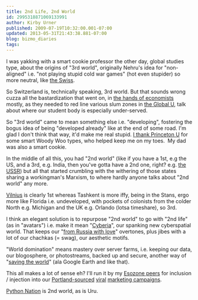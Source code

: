 ```yaml
---
title: 2nd Life, 2nd World
id: 2995318871069133991
author: Kirby Urner
published: 2009-07-19T10:32:00.001-07:00
updated: 2013-05-31T21:43:38.881-07:00
blog: bizmo_diaries
tags: 
---
```


I was yakking with a smart cookie professor the other day, global studies type, about the origins of "3rd world", originally Nehru's idea for "non-aligned" i.e. "not playing stupid cold war games" (hot even stupider) so more neutral, like [the Swiss](http://worldgame.blogspot.com/2005/12/whats-urner.html).

So Switzerland is, technically speaking, 3rd world.  But that sounds wrong cuzza all the bastardization that went on, in [the hands of economists](http://worldgame.blogspot.com/2004/11/yes-men-movie-review.html) mostly, as they needed to red line various slum zones in [the Global U](http://worldgame.blogspot.com/2007/06/our-global-u-advertisement.html), talk about where our student body is especially under-served.

So "3rd world" came to mean something else i.e. "developing", fostering the bogus idea of being "developed already" like at the end of some road.  I'm glad I don't think that way, it'd make me real stupid.  [I thank Princeton U](http://worldgame.blogspot.com/2009/01/hat-adventure.html) for some smart Woody Woo types, who helped keep me on my toes.  My dad was also a smart cookie.

In the middle of all this, you had "2nd world" (like if you have a 1st, e.g the US, and a 3rd, e.g. India, then you've gotta have a 2nd one, right? e.g. [the USSR](http://worldgame.blogspot.com/2004/12/intourist-pdx.html)) but all that started crumbling with the withering of those states sharing a workingman's Marxism, to where hardly anyone talks about "2nd world" any more.

[Vilnius](http://worldgame.blogspot.com/2007/07/slow-food-nation.html) is clearly 1st whereas Tashkent is more iffy, being in the Stans, ergo more like Florida i.e. undeveloped, with pockets of colonists from the colder North e.g. Michigan and the UK e.g. Orlando (lotsa timeshare), so 3rd.

I think an elegant solution is to repurpose "2nd world" to go with "2nd life" (as in "avatars") i.e. make it mean "[Cyberia](http://mybizmo.blogspot.com/2009/04/cywar-in-cyberia.html)", our spanking new cyberspatial world.  That keeps our "[from Russia with love](http://worldgame.blogspot.com/2006/07/back-in-ussa.html)" overtones, plus jibes with a lot of our chachkas (= swag), our aesthetic motifs.  

"World domination" means mastery over server farms, i.e. keeping our data, our blogosphere, or photostreams, backed up and secure, another way of "[saving the world](http://worldgame.blogspot.com/2008/07/saving-worlds.html)" (ala Google Earth and like that). 

This all makes a lot of sense eh?  I'll run it by my [Esozone peers](http://controlroom.blogspot.com/2009/01/salons-dot-net.html) for inclusion / injection into our [Portland-sourced](http://mybizmo.blogspot.com/2008/11/wild-america.html) [viral](http://mybizmo.blogspot.com/2005/11/another-outing.html) [marketing campaigns](http://mybizmo.blogspot.com/2009/05/summer-marketing-campaign.html).

[Python Nation](http://mybizmo.blogspot.com/2009/05/more-developments.html) is 2nd world, as is Uru.

[](http://www.flickr.com/photos/17157315@N00/3735985475/)